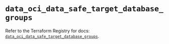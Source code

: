 # `data_oci_data_safe_target_database_groups`

Refer to the Terraform Registry for docs: [`data_oci_data_safe_target_database_groups`](https://registry.terraform.io/providers/oracle/oci/7.19.0/docs/data-sources/data_safe_target_database_groups).
